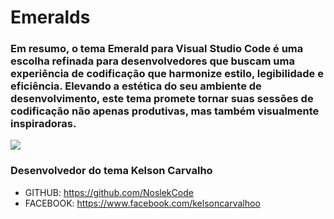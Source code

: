 # Emeralds

### Em resumo, o tema Emerald para Visual Studio Code é uma escolha refinada para desenvolvedores que buscam uma experiência de codificação que harmonize estilo, legibilidade e eficiência. Elevando a estética do seu ambiente de desenvolvimento, este tema promete tornar suas sessões de codificação não apenas produtivas, mas também visualmente inspiradoras.

![](https://github.com/NoslekCode/emeralds_Theme_VsCode/blob/main/Captura%20de%20tela%202023-11-08%20195933.png?raw=true)

### Desenvolvedor do tema Kelson Carvalho

* GITHUB: https://github.com/NoslekCode
* FACEBOOK: https://www.facebook.com/kelsoncarvalhoo
